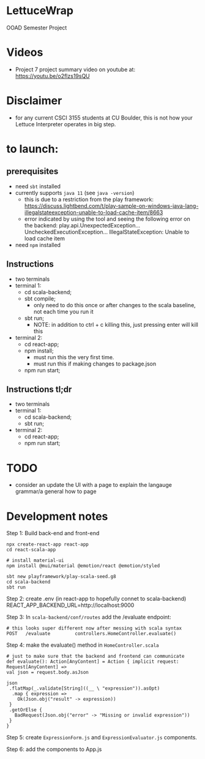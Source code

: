 # LettuceWrap
OOAD Semester Project


# Videos
* Project 7 project summary video on youtube at: https://youtu.be/o2flzs19sQU


# Disclaimer
* for any current CSCI 3155 students at CU Boulder, this is not how your Lettuce Interpreter operates in big step.


# to launch:
## prerequisites
* need `sbt` installed
* currently supports `java 11` (see `java -version`)
    * this is due to a restriction from the play framework: https://discuss.lightbend.com/t/play-sample-on-windows-java-lang-illegalstateexception-unable-to-load-cache-item/8663
    * error indicated by using the tool and seeing the following error on the backend: play.api.UnexpectedException... UncheckedExecutionException... IllegalStateException: Unable to load cache item
* need `npm` installed

## Instructions
* two terminals
* terminal 1:
    * cd scala-backend;
    * sbt compile;
        * only need to do this once or after changes to the scala baseline, not each time you run it
    * sbt run;
        * NOTE: in addition to ctrl + c killing this, just pressing enter will kill this
* terminal 2:
    * cd react-app;
    * npm install;
        * must run this the very first time.
        * must run this if making changes to package.json
    * npm run start;

## Instructions tl;dr
* two terminals
* terminal 1:
    * cd scala-backend;
    * sbt run;
* terminal 2:
    * cd react-app;
    * npm run start;


# TODO
* consider an update the UI with a page to explain the langauge grammar/a general how to page


# Development notes
Step 1: Build back-end and front-end

	npx create-react-app react-app
	cd react-scala-app

	# install material-ui
	npm install @mui/material @emotion/react @emotion/styled

	sbt new playframework/play-scala-seed.g8
	cd scala-backend
	sbt run


Step 2: create .env (in react-app to hopefully connet to scala-backend)
	REACT_APP_BACKEND_URL=http://localhost:9000

Step 3: In `scala-backend/conf/routes` add the /evaluate endpoint:

	# this looks super different now after messing with scala syntax
	POST   /evaluate         controllers.HomeController.evaluate()

Step 4: make the evaluate() method in `HomeController.scala`

	# just to make sure that the backend and frontend can communicate
	def evaluate(): Action[AnyContent] = Action { implicit request: Request[AnyContent] =>
  	val json = request.body.asJson

  	json
   	 .flatMap(_.validate[String]((__ \ "expression")).asOpt)
  	  .map { expression =>
  	    Ok(Json.obj("result" -> expression))
   	 }
   	 .getOrElse {
   	   BadRequest(Json.obj("error" -> "Missing or invalid expression"))
   	 }
	}

Step 5: create `ExpressionForm.js` and `ExpressionEvaluator.js` components.

Step 6: add the components to App.js
